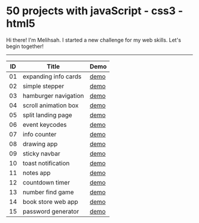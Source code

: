 # 50 projects with javaScript - css3 - html5
Hi there! I'm Melihsah. I started a new challenge for my web skills. Let's begin together!

-----------------------------------------------------------------------------------------------

| ID  | Title         | Demo        |
| ----|---------------|-------------|
| 01  | expanding info cards        | [demo](https://melihsahtulek.github.io/50-projects-with-javaScript/expanding-info-cards/) |
| 02  | simple stepper              | [demo](https://melihsahtulek.github.io/50-projects-with-javaScript/simple-form-stepper/)  |
| 03  | hamburger navigation        | [demo](https://melihsahtulek.github.io/50-projects-with-javaScript/hamburger-navigation/) |
| 04  | scroll animation box        | [demo](https://melihsahtulek.github.io/50-projects-with-javaScript/scroll-animation-box/) |
| 05  | split landing page          | [demo](https://melihsahtulek.github.io/50-projects-with-javaScript/split-landing-page/)   |
| 06  | event keycodes              | [demo](https://melihsahtulek.github.io/50-projects-with-javaScript/event-keycodes/)       |
| 07  | info counter                | [demo](https://melihsahtulek.github.io/50-projects-with-javaScript/info-counter/)         |
| 08  | drawing app                 | [demo](https://melihsahtulek.github.io/50-projects-with-javaScript/drawing-app/)          |
| 09  | sticky navbar               | [demo](https://melihsahtulek.github.io/50-projects-with-javaScript/sticky-navbar/)        |
| 10  | toast notification              | [demo](https://melihsahtulek.github.io/50-projects-with-javaScript/toast-notification/)        |
| 11  | notes app              | [demo](https://melihsahtulek.github.io/50-projects-with-javaScript/notes-app/)        |
| 12  | countdown timer              | [demo](https://melihsahtulek.github.io/50-projects-with-javaScript/countdown-timer/)        |
| 13  | number find game             | [demo](https://melihsahtulek.github.io/50-projects-with-javaScript/basic-number-game/)        |
| 14  | book store web app            | [demo](https://melihsahtulek.github.io/50-projects-with-javaScript/book-store-web-app/)        |
| 15  | password generator          | [demo](https://melihsahtulek.github.io/50-projects-with-javaScript/password-generator-web-app/)        |
